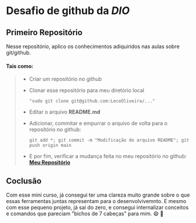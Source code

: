 # Desafio de github da _**DIO**_
## Primeiro Repositório

Nesse repositório, aplico os conhecimentos adiquiridos nas aulas sobre git/github.

#### Tais como:

> - Criar um repositório no github
>
> - Clonar esse repositório para meu diretório local
>  
>     ```"sudo git clone git@github.com:LecoOliveira/..." ```
>
> - Editar o arquivo **README.md**
>
> - Adicionar, commitar e empurrar o arquivo de volta para o repositório no github:  
>
>       git add *; git commit -m "Modificação do arquivo README"; git push origin main
>
> - E por fim, verificar a mudança feita no meu repositório no github:
>  [**Meu Repositório**](https://github.com/LecoOliveira/DIO_desafio_github "Clique para acessar")


## Coclusão

Com esse mini curso, já consegui ter uma clareza muito grande sobre o que essas ferramentas juntas representam para o desenvolvivemnto.
E mesmo com esse pequeno projeto, já saí do zero, e consegui internalizar conceitos e comandos que pareciam "bichos de 7 cabeças" para mim. :smile: :partying_face:
 	
